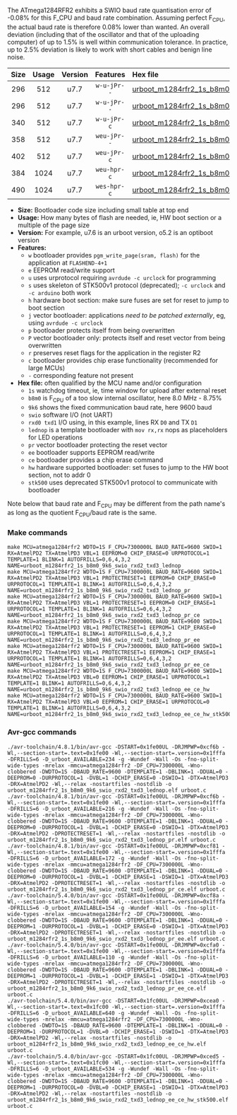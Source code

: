 The ATmega1284RFR2 exhibits a SWIO baud rate quantisation error of -0.08% for this F_CPU and baud rate combination. Assuming perfect F<sub>CPU</sub>, the actual baud rate is therefore 0.08% lower than wanted. An overall deviation (including that of the oscillator and that of the uploading computer) of up to 1.5% is well within communication tolerance. In practice, up to 2.5% deviation is likely to work with short cables and benign line noise.

|Size|Usage|Version|Features|Hex file|
|:-:|:-:|:-:|:-:|:--|
|296|512|u7.7|`w-u-jPr--`|[urboot_m1284rfr2_1s_b8m0_9k6_swio_rxd2_txd3_lednop.hex](https://raw.githubusercontent.com/stefanrueger/urboot.hex/main/u7.7/mcus/atmega1284rfr2/watchdog_1_s/internal_oscillator_b-8.75%25/%2B8m000000_hz/%2B%2B%2B9k6_baud/uart1_rxd2_txd3/lednop/urboot_m1284rfr2_1s_b8m0_9k6_swio_rxd2_txd3_lednop.hex)|
|296|512|u7.7|`w-u-jPr--`|[urboot_m1284rfr2_1s_b8m0_9k6_swio_rxd2_txd3_lednop_pr.hex](https://raw.githubusercontent.com/stefanrueger/urboot.hex/main/u7.7/mcus/atmega1284rfr2/watchdog_1_s/internal_oscillator_b-8.75%25/%2B8m000000_hz/%2B%2B%2B9k6_baud/uart1_rxd2_txd3/lednop/urboot_m1284rfr2_1s_b8m0_9k6_swio_rxd2_txd3_lednop_pr.hex)|
|340|512|u7.7|`w-u-jPr-c`|[urboot_m1284rfr2_1s_b8m0_9k6_swio_rxd2_txd3_lednop_pr_ce.hex](https://raw.githubusercontent.com/stefanrueger/urboot.hex/main/u7.7/mcus/atmega1284rfr2/watchdog_1_s/internal_oscillator_b-8.75%25/%2B8m000000_hz/%2B%2B%2B9k6_baud/uart1_rxd2_txd3/lednop/urboot_m1284rfr2_1s_b8m0_9k6_swio_rxd2_txd3_lednop_pr_ce.hex)|
|358|512|u7.7|`weu-jPr--`|[urboot_m1284rfr2_1s_b8m0_9k6_swio_rxd2_txd3_lednop_pr_ee.hex](https://raw.githubusercontent.com/stefanrueger/urboot.hex/main/u7.7/mcus/atmega1284rfr2/watchdog_1_s/internal_oscillator_b-8.75%25/%2B8m000000_hz/%2B%2B%2B9k6_baud/uart1_rxd2_txd3/lednop/urboot_m1284rfr2_1s_b8m0_9k6_swio_rxd2_txd3_lednop_pr_ee.hex)|
|402|512|u7.7|`weu-jPr-c`|[urboot_m1284rfr2_1s_b8m0_9k6_swio_rxd2_txd3_lednop_pr_ee_ce.hex](https://raw.githubusercontent.com/stefanrueger/urboot.hex/main/u7.7/mcus/atmega1284rfr2/watchdog_1_s/internal_oscillator_b-8.75%25/%2B8m000000_hz/%2B%2B%2B9k6_baud/uart1_rxd2_txd3/lednop/urboot_m1284rfr2_1s_b8m0_9k6_swio_rxd2_txd3_lednop_pr_ee_ce.hex)|
|384|1024|u7.7|`weu-hpr-c`|[urboot_m1284rfr2_1s_b8m0_9k6_swio_rxd2_txd3_lednop_ee_ce_hw.hex](https://raw.githubusercontent.com/stefanrueger/urboot.hex/main/u7.7/mcus/atmega1284rfr2/watchdog_1_s/internal_oscillator_b-8.75%25/%2B8m000000_hz/%2B%2B%2B9k6_baud/uart1_rxd2_txd3/lednop/urboot_m1284rfr2_1s_b8m0_9k6_swio_rxd2_txd3_lednop_ee_ce_hw.hex)|
|490|1024|u7.7|`wes-hpr-c`|[urboot_m1284rfr2_1s_b8m0_9k6_swio_rxd2_txd3_lednop_ee_ce_hw_stk500.hex](https://raw.githubusercontent.com/stefanrueger/urboot.hex/main/u7.7/mcus/atmega1284rfr2/watchdog_1_s/internal_oscillator_b-8.75%25/%2B8m000000_hz/%2B%2B%2B9k6_baud/uart1_rxd2_txd3/lednop/urboot_m1284rfr2_1s_b8m0_9k6_swio_rxd2_txd3_lednop_ee_ce_hw_stk500.hex)|

- **Size:** Bootloader code size including small table at top end
- **Usage:** How many bytes of flash are needed, ie, HW boot section or a multiple of the page size
- **Version:** For example, u7.6 is an urboot version, o5.2 is an optiboot version
- **Features:**
  + `w` bootloader provides `pgm_write_page(sram, flash)` for the application at `FLASHEND-4+1`
  + `e` EEPROM read/write support
  + `u` uses urprotocol requiring `avrdude -c urclock` for programming
  + `s` uses skeleton of STK500v1 protocol (deprecated); `-c urclock` and `-c arduino` both work
  + `h` hardware boot section: make sure fuses are set for reset to jump to boot section
  + `j` vector bootloader: applications *need to be patched externally*, eg, using `avrdude -c urclock`
  + `p` bootloader protects itself from being overwritten
  + `P` vector bootloader only: protects itself and reset vector from being overwritten
  + `r` preserves reset flags for the application in the register R2
  + `c` bootloader provides chip erase functionality (recommended for large MCUs)
  + `-` corresponding feature not present
- **Hex file:** often qualified by the MCU name and/or configuration
  + `1s` watchdog timeout, ie, time window for upload after external reset
  + `b8m0` is F<sub>CPU</sub> of a too slow internal oscillator, here 8.0 MHz - 8.75%
  + `9k6` shows the fixed communication baud rate, here 9600 baud
  + `swio` software I/O (not UART)
  + `rxd0 txd1` I/O using, in this example, lines RX `D0` and TX `D1`
  + `lednop` is a template bootloader with `mov rx,rx` nops as placeholders for LED operations
  + `pr` vector bootloader protecting the reset vector
  + `ee` bootloader supports EEPROM read/write
  + `ce` bootloader provides a chip erase command
  + `hw` hardware supported bootloader: set fuses to jump to the HW boot section, not to addr 0
  + `stk500` uses deprecated STK500v1 protocol to communicate with bootloader


Note below that baud rate and F<sub>CPU</sub> may be different from the path name's as long as the quotient F<sub>CPU</sub>/baud rate is the same.

### Make commands
```
make MCU=atmega1284rfr2 WDTO=1S F_CPU=7300000L BAUD_RATE=9600 SWIO=1 RX=AtmelPD2 TX=AtmelPD3 VBL=1 EEPROM=0 CHIP_ERASE=0 URPROTOCOL=1 TEMPLATE=1 BLINK=1 AUTOFRILLS=0,6,4,3,2 NAME=urboot_m1284rfr2_1s_b8m0_9k6_swio_rxd2_txd3_lednop
make MCU=atmega1284rfr2 WDTO=1S F_CPU=7300000L BAUD_RATE=9600 SWIO=1 RX=AtmelPD2 TX=AtmelPD3 VBL=1 PROTECTRESET=1 EEPROM=0 CHIP_ERASE=0 URPROTOCOL=1 TEMPLATE=1 BLINK=1 AUTOFRILLS=0,6,4,3,2 NAME=urboot_m1284rfr2_1s_b8m0_9k6_swio_rxd2_txd3_lednop_pr
make MCU=atmega1284rfr2 WDTO=1S F_CPU=7300000L BAUD_RATE=9600 SWIO=1 RX=AtmelPD2 TX=AtmelPD3 VBL=1 PROTECTRESET=1 EEPROM=0 CHIP_ERASE=1 URPROTOCOL=1 TEMPLATE=1 BLINK=1 AUTOFRILLS=0,6,4,3,2 NAME=urboot_m1284rfr2_1s_b8m0_9k6_swio_rxd2_txd3_lednop_pr_ce
make MCU=atmega1284rfr2 WDTO=1S F_CPU=7300000L BAUD_RATE=9600 SWIO=1 RX=AtmelPD2 TX=AtmelPD3 VBL=1 PROTECTRESET=1 EEPROM=1 CHIP_ERASE=0 URPROTOCOL=1 TEMPLATE=1 BLINK=1 AUTOFRILLS=0,6,4,3,2 NAME=urboot_m1284rfr2_1s_b8m0_9k6_swio_rxd2_txd3_lednop_pr_ee
make MCU=atmega1284rfr2 WDTO=1S F_CPU=7300000L BAUD_RATE=9600 SWIO=1 RX=AtmelPD2 TX=AtmelPD3 VBL=1 PROTECTRESET=1 EEPROM=1 CHIP_ERASE=1 URPROTOCOL=1 TEMPLATE=1 BLINK=1 AUTOFRILLS=0,6,4,3,2 NAME=urboot_m1284rfr2_1s_b8m0_9k6_swio_rxd2_txd3_lednop_pr_ee_ce
make MCU=atmega1284rfr2 WDTO=1S F_CPU=7300000L BAUD_RATE=9600 SWIO=1 RX=AtmelPD2 TX=AtmelPD3 VBL=0 EEPROM=1 CHIP_ERASE=1 URPROTOCOL=1 TEMPLATE=1 BLINK=1 AUTOFRILLS=0,6,4,3,2 NAME=urboot_m1284rfr2_1s_b8m0_9k6_swio_rxd2_txd3_lednop_ee_ce_hw
make MCU=atmega1284rfr2 WDTO=1S F_CPU=7300000L BAUD_RATE=9600 SWIO=1 RX=AtmelPD2 TX=AtmelPD3 VBL=0 EEPROM=1 CHIP_ERASE=1 URPROTOCOL=0 TEMPLATE=1 BLINK=1 AUTOFRILLS=0,6,4,3,2 NAME=urboot_m1284rfr2_1s_b8m0_9k6_swio_rxd2_txd3_lednop_ee_ce_hw_stk500
```

### Avr-gcc commands
```
./avr-toolchain/4.8.1/bin/avr-gcc -DSTART=0x1fe00UL -DRJMPWP=0xcf6b -Wl,--section-start=.text=0x1fe00 -Wl,--section-start=.version=0x1fffa -DFRILLS=6 -D_urboot_AVAILABLE=234 -g -Wundef -Wall -Os -fno-split-wide-types -mrelax -mmcu=atmega1284rfr2 -DF_CPU=7300000L -Wno-clobbered -DWDTO=1S -DBAUD_RATE=9600 -DTEMPLATE=1 -DBLINK=1 -DDUAL=0 -DEEPROM=0 -DURPROTOCOL=1 -DVBL=1 -DCHIP_ERASE=0 -DSWIO=1 -DTX=AtmelPD3 -DRX=AtmelPD2 -Wl,--relax -nostartfiles -nostdlib -o urboot_m1284rfr2_1s_b8m0_9k6_swio_rxd2_txd3_lednop.elf urboot.c
./avr-toolchain/4.8.1/bin/avr-gcc -DSTART=0x1fe00UL -DRJMPWP=0xcf6b -Wl,--section-start=.text=0x1fe00 -Wl,--section-start=.version=0x1fffa -DFRILLS=6 -D_urboot_AVAILABLE=216 -g -Wundef -Wall -Os -fno-split-wide-types -mrelax -mmcu=atmega1284rfr2 -DF_CPU=7300000L -Wno-clobbered -DWDTO=1S -DBAUD_RATE=9600 -DTEMPLATE=1 -DBLINK=1 -DDUAL=0 -DEEPROM=0 -DURPROTOCOL=1 -DVBL=1 -DCHIP_ERASE=0 -DSWIO=1 -DTX=AtmelPD3 -DRX=AtmelPD2 -DPROTECTRESET=1 -Wl,--relax -nostartfiles -nostdlib -o urboot_m1284rfr2_1s_b8m0_9k6_swio_rxd2_txd3_lednop_pr.elf urboot.c
./avr-toolchain/4.8.1/bin/avr-gcc -DSTART=0x1fe00UL -DRJMPWP=0xcf81 -Wl,--section-start=.text=0x1fe00 -Wl,--section-start=.version=0x1fffa -DFRILLS=6 -D_urboot_AVAILABLE=172 -g -Wundef -Wall -Os -fno-split-wide-types -mrelax -mmcu=atmega1284rfr2 -DF_CPU=7300000L -Wno-clobbered -DWDTO=1S -DBAUD_RATE=9600 -DTEMPLATE=1 -DBLINK=1 -DDUAL=0 -DEEPROM=0 -DURPROTOCOL=1 -DVBL=1 -DCHIP_ERASE=1 -DSWIO=1 -DTX=AtmelPD3 -DRX=AtmelPD2 -DPROTECTRESET=1 -Wl,--relax -nostartfiles -nostdlib -o urboot_m1284rfr2_1s_b8m0_9k6_swio_rxd2_txd3_lednop_pr_ce.elf urboot.c
./avr-toolchain/5.4.0/bin/avr-gcc -DSTART=0x1fe00UL -DRJMPWP=0xcf8a -Wl,--section-start=.text=0x1fe00 -Wl,--section-start=.version=0x1fffa -DFRILLS=6 -D_urboot_AVAILABLE=154 -g -Wundef -Wall -Os -fno-split-wide-types -mrelax -mmcu=atmega1284rfr2 -DF_CPU=7300000L -Wno-clobbered -DWDTO=1S -DBAUD_RATE=9600 -DTEMPLATE=1 -DBLINK=1 -DDUAL=0 -DEEPROM=1 -DURPROTOCOL=1 -DVBL=1 -DCHIP_ERASE=0 -DSWIO=1 -DTX=AtmelPD3 -DRX=AtmelPD2 -DPROTECTRESET=1 -Wl,--relax -nostartfiles -nostdlib -o urboot_m1284rfr2_1s_b8m0_9k6_swio_rxd2_txd3_lednop_pr_ee.elf urboot.c
./avr-toolchain/5.4.0/bin/avr-gcc -DSTART=0x1fe00UL -DRJMPWP=0xcfa0 -Wl,--section-start=.text=0x1fe00 -Wl,--section-start=.version=0x1fffa -DFRILLS=6 -D_urboot_AVAILABLE=110 -g -Wundef -Wall -Os -fno-split-wide-types -mrelax -mmcu=atmega1284rfr2 -DF_CPU=7300000L -Wno-clobbered -DWDTO=1S -DBAUD_RATE=9600 -DTEMPLATE=1 -DBLINK=1 -DDUAL=0 -DEEPROM=1 -DURPROTOCOL=1 -DVBL=1 -DCHIP_ERASE=1 -DSWIO=1 -DTX=AtmelPD3 -DRX=AtmelPD2 -DPROTECTRESET=1 -Wl,--relax -nostartfiles -nostdlib -o urboot_m1284rfr2_1s_b8m0_9k6_swio_rxd2_txd3_lednop_pr_ee_ce.elf urboot.c
./avr-toolchain/5.4.0/bin/avr-gcc -DSTART=0x1fc00UL -DRJMPWP=0xcea0 -Wl,--section-start=.text=0x1fc00 -Wl,--section-start=.version=0x1fffa -DFRILLS=6 -D_urboot_AVAILABLE=640 -g -Wundef -Wall -Os -fno-split-wide-types -mrelax -mmcu=atmega1284rfr2 -DF_CPU=7300000L -Wno-clobbered -DWDTO=1S -DBAUD_RATE=9600 -DTEMPLATE=1 -DBLINK=1 -DDUAL=0 -DEEPROM=1 -DURPROTOCOL=1 -DVBL=0 -DCHIP_ERASE=1 -DSWIO=1 -DTX=AtmelPD3 -DRX=AtmelPD2 -Wl,--relax -nostartfiles -nostdlib -o urboot_m1284rfr2_1s_b8m0_9k6_swio_rxd2_txd3_lednop_ee_ce_hw.elf urboot.c
./avr-toolchain/5.4.0/bin/avr-gcc -DSTART=0x1fc00UL -DRJMPWP=0xced5 -Wl,--section-start=.text=0x1fc00 -Wl,--section-start=.version=0x1fffa -DFRILLS=6 -D_urboot_AVAILABLE=534 -g -Wundef -Wall -Os -fno-split-wide-types -mrelax -mmcu=atmega1284rfr2 -DF_CPU=7300000L -Wno-clobbered -DWDTO=1S -DBAUD_RATE=9600 -DTEMPLATE=1 -DBLINK=1 -DDUAL=0 -DEEPROM=1 -DURPROTOCOL=0 -DVBL=0 -DCHIP_ERASE=1 -DSWIO=1 -DTX=AtmelPD3 -DRX=AtmelPD2 -Wl,--relax -nostartfiles -nostdlib -o urboot_m1284rfr2_1s_b8m0_9k6_swio_rxd2_txd3_lednop_ee_ce_hw_stk500.elf urboot.c
```

